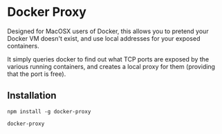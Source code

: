 # Docker Proxy

Designed for MacOSX users of Docker, this allows you to pretend your Docker VM doesn't exist, and use local addresses for your exposed containers.

It simply queries docker to find out what TCP ports are exposed by the various running containers, and creates a local proxy for them (providing that the port is free).

## Installation

```npm install -g docker-proxy```

```docker-proxy```